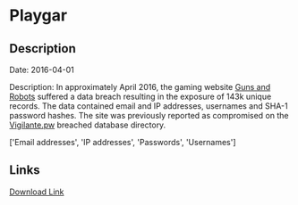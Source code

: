 # Playgar

## Description

Date: 2016-04-01

Description:
In approximately April 2016, the gaming website <a href="https://www.play-gar.com/" target="_blank" rel="noopener">Guns and Robots</a> suffered a data breach resulting in the exposure of 143k unique records. The data contained email and IP addresses, usernames and SHA-1 password hashes. The site was previously reported as compromised on the <a href="https://vigilante.pw/" target="_blank" rel="noopener">Vigilante.pw</a> breached database directory.


['Email addresses', 'IP addresses', 'Passwords', 'Usernames']

## Links

[Download Link](https://link-to.net/1229997/880.1012961692802/dynamic/?r=aHR0cHM6Ly93d3cubWVkaWFmaXJlLmNvbS92aWV3L2QycXFRWmIyQ2pCUHZmSC9wbGF5LWdhci5jb20vZmlsZQ==)